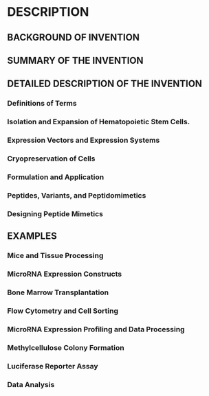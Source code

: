 # DESCRIPTION

## BACKGROUND OF INVENTION

## SUMMARY OF THE INVENTION

## DETAILED DESCRIPTION OF THE INVENTION

### Definitions of Terms

### Isolation and Expansion of Hematopoietic Stem Cells.

### Expression Vectors and Expression Systems

### Cryopreservation of Cells

### Formulation and Application

### Peptides, Variants, and Peptidomimetics

### Designing Peptide Mimetics

## EXAMPLES

### Mice and Tissue Processing

### MicroRNA Expression Constructs

### Bone Marrow Transplantation

### Flow Cytometry and Cell Sorting

### MicroRNA Expression Profiling and Data Processing

### Methylcellulose Colony Formation

### Luciferase Reporter Assay

### Data Analysis

